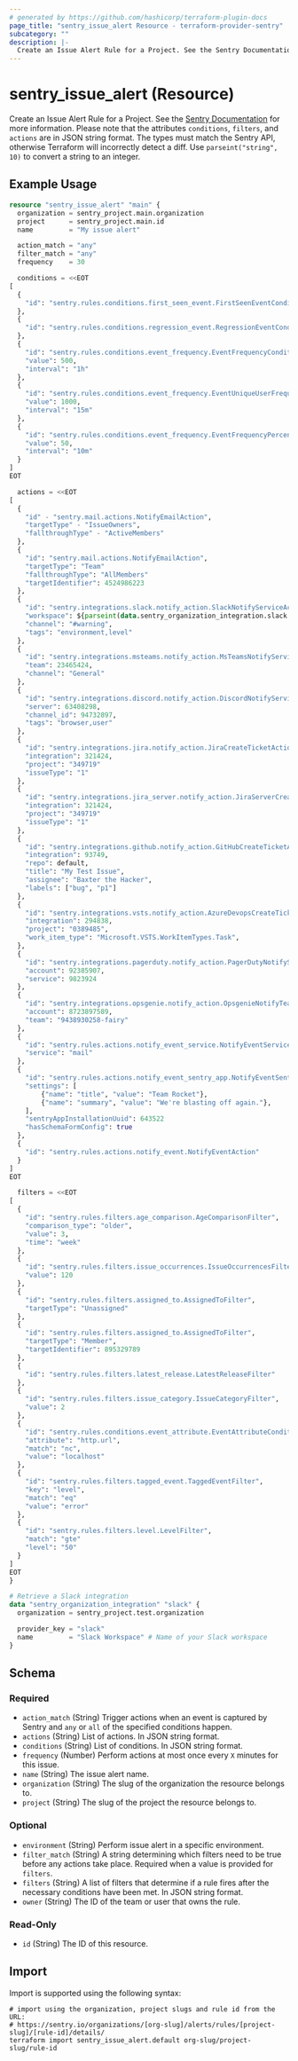 ```yaml
---
# generated by https://github.com/hashicorp/terraform-plugin-docs
page_title: "sentry_issue_alert Resource - terraform-provider-sentry"
subcategory: ""
description: |-
  Create an Issue Alert Rule for a Project. See the Sentry Documentation https://docs.sentry.io/api/alerts/create-an-issue-alert-rule-for-a-project/ for more information. Please note that the attributes conditions, filters, and actions are in JSON string format. The types must match the Sentry API, otherwise Terraform will incorrectly detect a diff. Use parseint("string", 10) to convert a string to an integer.
---
```


# sentry_issue_alert (Resource)

Create an Issue Alert Rule for a Project. See the [Sentry Documentation](https://docs.sentry.io/api/alerts/create-an-issue-alert-rule-for-a-project/) for more information. Please note that the attributes `conditions`, `filters`, and `actions` are in JSON string format. The types must match the Sentry API, otherwise Terraform will incorrectly detect a diff. Use `parseint("string", 10)` to convert a string to an integer.

## Example Usage

```terraform
resource "sentry_issue_alert" "main" {
  organization = sentry_project.main.organization
  project      = sentry_project.main.id
  name         = "My issue alert"

  action_match = "any"
  filter_match = "any"
  frequency    = 30

  conditions = <<EOT
[
  {
    "id": "sentry.rules.conditions.first_seen_event.FirstSeenEventCondition"
  },
  {
    "id": "sentry.rules.conditions.regression_event.RegressionEventCondition"
  },
  {
    "id": "sentry.rules.conditions.event_frequency.EventFrequencyCondition",
    "value": 500,
    "interval": "1h"
  },
  {
    "id": "sentry.rules.conditions.event_frequency.EventUniqueUserFrequencyCondition",
    "value": 1000,
    "interval": "15m"
  },
  {
    "id": "sentry.rules.conditions.event_frequency.EventFrequencyPercentCondition",
    "value": 50,
    "interval": "10m"
  }
]
EOT

  actions = <<EOT
[
  {
    "id" - "sentry.mail.actions.NotifyEmailAction",
    "targetType" - "IssueOwners",
    "fallthroughType" - "ActiveMembers"
  },
  {
    "id": "sentry.mail.actions.NotifyEmailAction",
    "targetType": "Team"
    "fallthroughType": "AllMembers"
    "targetIdentifier": 4524986223
  },
  {
    "id": "sentry.integrations.slack.notify_action.SlackNotifyServiceAction",
    "workspace": ${parseint(data.sentry_organization_integration.slack.id, 10)},
    "channel": "#warning",
    "tags": "environment,level"
  },
  {
    "id": "sentry.integrations.msteams.notify_action.MsTeamsNotifyServiceAction",
    "team": 23465424,
    "channel": "General"
  },
  {
    "id": "sentry.integrations.discord.notify_action.DiscordNotifyServiceAction",
    "server": 63408298,
    "channel_id": 94732897,
    "tags": "browser,user"
  },
  {
    "id": "sentry.integrations.jira.notify_action.JiraCreateTicketAction",
    "integration": 321424,
    "project": "349719"
    "issueType": "1"
  },
  {
    "id": "sentry.integrations.jira_server.notify_action.JiraServerCreateTicketAction",
    "integration": 321424,
    "project": "349719"
    "issueType": "1"
  },
  {
    "id": "sentry.integrations.github.notify_action.GitHubCreateTicketAction",
    "integration": 93749,
    "repo": default,
    "title": "My Test Issue",
    "assignee": "Baxter the Hacker",
    "labels": ["bug", "p1"]
  },
  {
    "id": "sentry.integrations.vsts.notify_action.AzureDevopsCreateTicketAction",
    "integration": 294838,
    "project": "0389485",
    "work_item_type": "Microsoft.VSTS.WorkItemTypes.Task",
  },
  {
    "id": "sentry.integrations.pagerduty.notify_action.PagerDutyNotifyServiceAction",
    "account": 92385907,
    "service": 9823924
  },
  {
    "id": "sentry.integrations.opsgenie.notify_action.OpsgenieNotifyTeamAction",
    "account": 8723897589,
    "team": "9438930258-fairy"
  },
  {
    "id": "sentry.rules.actions.notify_event_service.NotifyEventServiceAction",
    "service": "mail"
  },
  {
    "id": "sentry.rules.actions.notify_event_sentry_app.NotifyEventSentryAppAction",
    "settings": [
        {"name": "title", "value": "Team Rocket"},
        {"name": "summary", "value": "We're blasting off again."},
    ],
    "sentryAppInstallationUuid": 643522
    "hasSchemaFormConfig": true
  },
  {
    "id": "sentry.rules.actions.notify_event.NotifyEventAction"
  }
]
EOT

  filters = <<EOT
[
  {
    "id": "sentry.rules.filters.age_comparison.AgeComparisonFilter",
    "comparison_type": "older",
    "value": 3,
    "time": "week"
  },
  {
    "id": "sentry.rules.filters.issue_occurrences.IssueOccurrencesFilter",
    "value": 120
  },
  {
    "id": "sentry.rules.filters.assigned_to.AssignedToFilter",
    "targetType": "Unassigned"
  },
  {
    "id": "sentry.rules.filters.assigned_to.AssignedToFilter",
    "targetType": "Member",
    "targetIdentifier": 895329789
  },
  {
    "id": "sentry.rules.filters.latest_release.LatestReleaseFilter"
  },
  {
    "id": "sentry.rules.filters.issue_category.IssueCategoryFilter",
    "value": 2
  },
  {
    "id": "sentry.rules.conditions.event_attribute.EventAttributeCondition",
    "attribute": "http.url",
    "match": "nc",
    "value": "localhost"
  },
  {
    "id": "sentry.rules.filters.tagged_event.TaggedEventFilter",
    "key": "level",
    "match": "eq"
    "value": "error"
  },
  {
    "id": "sentry.rules.filters.level.LevelFilter",
    "match": "gte"
    "level": "50"
  }
]
EOT
}

# Retrieve a Slack integration
data "sentry_organization_integration" "slack" {
  organization = sentry_project.test.organization

  provider_key = "slack"
  name         = "Slack Workspace" # Name of your Slack workspace
}
```

<!-- schema generated by tfplugindocs -->
## Schema

### Required

- `action_match` (String) Trigger actions when an event is captured by Sentry and `any` or `all` of the specified conditions happen.
- `actions` (String) List of actions. In JSON string format.
- `conditions` (String) List of conditions. In JSON string format.
- `frequency` (Number) Perform actions at most once every `X` minutes for this issue.
- `name` (String) The issue alert name.
- `organization` (String) The slug of the organization the resource belongs to.
- `project` (String) The slug of the project the resource belongs to.

### Optional

- `environment` (String) Perform issue alert in a specific environment.
- `filter_match` (String) A string determining which filters need to be true before any actions take place. Required when a value is provided for `filters`.
- `filters` (String) A list of filters that determine if a rule fires after the necessary conditions have been met. In JSON string format.
- `owner` (String) The ID of the team or user that owns the rule.

### Read-Only

- `id` (String) The ID of this resource.

## Import

Import is supported using the following syntax:

```shell
# import using the organization, project slugs and rule id from the URL:
# https://sentry.io/organizations/[org-slug]/alerts/rules/[project-slug]/[rule-id]/details/
terraform import sentry_issue_alert.default org-slug/project-slug/rule-id
```
